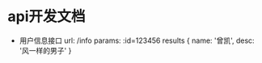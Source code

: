 # api开发文档

- 用户信息接口
  url: /info
  params:  :id=123456
  results
  {
    name: '曾凯',
    desc: '风一样的男子'
  }